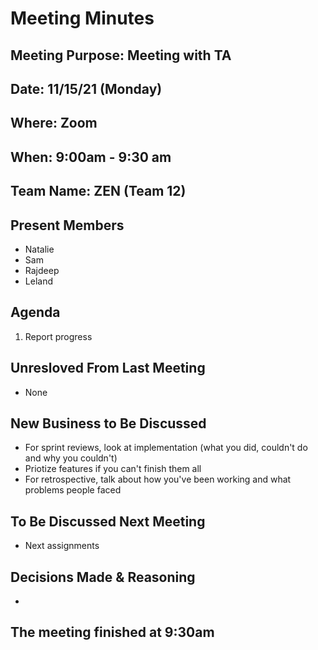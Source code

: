 # Meeting Minutes

## Meeting Purpose: Meeting with TA

## Date: 11/15/21 (Monday)

## Where: Zoom

## When: 9:00am - 9:30 am

## Team Name: ZEN (Team 12)

## Present Members

- Natalie
- Sam
- Rajdeep
- Leland

## Agenda

1. Report progress

## Unresloved From Last Meeting

- None

## New Business to Be Discussed

- For sprint reviews, look at implementation (what you did, couldn't do and why you couldn't)
- Priotize features if you can't finish them all
- For retrospective, talk about how you've been working and what problems people faced

## To Be Discussed Next Meeting

- Next assignments

## Decisions Made & Reasoning

- 

## The meeting finished at 9:30am
